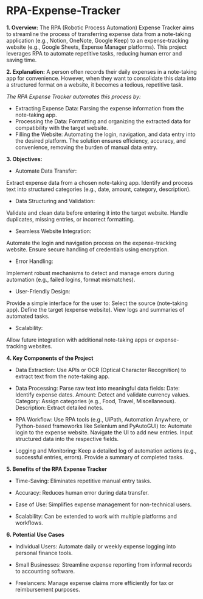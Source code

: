 # RPA-Expense-Tracker
**1. Overview:**
The RPA (Robotic Process Automation) Expense Tracker aims to streamline the process of transferring expense data from a note-taking application (e.g., Notion, OneNote, Google Keep) to an expense-tracking website (e.g., Google Sheets, Expense Manager platforms). This project leverages RPA to automate repetitive tasks, reducing human error and saving time.

**2. Explanation:**
A person often records their daily expenses in a note-taking app for convenience. However, when they want to consolidate this data into a structured format on a website, it becomes a tedious, repetitive task. 

*The RPA Expense Tracker automates this process by:*

- Extracting Expense Data: Parsing the expense information from the note-taking app.
- Processing the Data: Formatting and organizing the extracted data for compatibility with the target website.
- Filling the Website: Automating the login, navigation, and data entry into the desired platform.
The solution ensures efficiency, accuracy, and convenience, removing the burden of manual data entry.

**3. Objectives:**
- Automate Data Transfer:

Extract expense data from a chosen note-taking app.
Identify and process text into structured categories (e.g., date, amount, category, description).

- Data Structuring and Validation:

Validate and clean data before entering it into the target website.
Handle duplicates, missing entries, or incorrect formatting.

- Seamless Website Integration:

Automate the login and navigation process on the expense-tracking website.
Ensure secure handling of credentials using encryption.

- Error Handling:

Implement robust mechanisms to detect and manage errors during automation (e.g., failed logins, format mismatches).

- User-Friendly Design:

Provide a simple interface for the user to:
Select the source (note-taking app).
Define the target (expense website).
View logs and summaries of automated tasks.

- Scalability:

Allow future integration with additional note-taking apps or expense-tracking websites.

**4. Key Components of the Project**

- Data Extraction:
Use APIs or OCR (Optical Character Recognition) to extract text from the note-taking app.

- Data Processing:
Parse raw text into meaningful data fields:
Date: Identify expense dates.
Amount: Detect and validate currency values.
Category: Assign categories (e.g., Food, Travel, Miscellaneous).
Description: Extract detailed notes.

- RPA Workflow:
Use RPA tools (e.g., UiPath, Automation Anywhere, or Python-based frameworks like Selenium and PyAutoGUI) to:
Automate login to the expense website.
Navigate the UI to add new entries.
Input structured data into the respective fields.

- Logging and Monitoring:
Keep a detailed log of automation actions (e.g., successful entries, errors).
Provide a summary of completed tasks.

**5. Benefits of the RPA Expense Tracker**
- Time-Saving: Eliminates repetitive manual entry tasks.

- Accuracy: Reduces human error during data transfer.

- Ease of Use: Simplifies expense management for non-technical users.

- Scalability: Can be extended to work with multiple platforms and workflows.

**6. Potential Use Cases**
- Individual Users: Automate daily or weekly expense logging into personal finance tools.

- Small Businesses: Streamline expense reporting from informal records to accounting software.

- Freelancers: Manage expense claims more efficiently for tax or reimbursement purposes.


